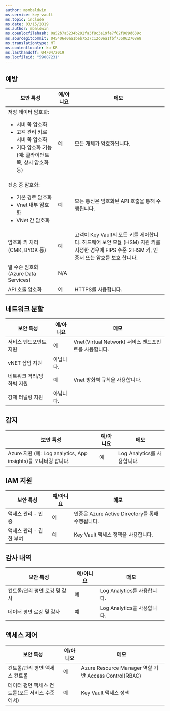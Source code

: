 ```yaml
---
author: msmbaldwin
ms.service: key-vault
ms.topic: include
ms.date: 03/15/2019
ms.author: mbaldwin
ms.openlocfilehash: 0a52b7a5234b292fa3f8c3e19fe7f62f989d639c
ms.sourcegitcommit: 045406e0aa1beb7537c12c0ea1fbf736062708e8
ms.translationtype: MT
ms.contentlocale: ko-KR
ms.lasthandoff: 04/04/2019
ms.locfileid: "59007231"
---
```

## <a name="preventative"></a>예방

| 보안 특성 | 예/아니요 | 메모 |
|---|---|--|
| 저장 데이터 암호화:<ul><li>서버 쪽 암호화</li><li>고객 관리 키로 서버 쪽 암호화</li><li>기타 암호화 기능(예: 클라이언트 쪽, 상시 암호화 등)</ul>| 예 | 모든 개체가 암호화됩니다. |
| 전송 중 암호화:<ul><li>기본 경로 암호화</li><li>Vnet 내부 암호화</li><li>VNet 간 암호화</ul>| 예 | 모든 통신은 암호화된 API 호출을 통해 수행됩니다. |
| 암호화 키 처리(CMK, BYOK 등)| 예 | 고객이 Key Vault의 모든 키를 제어합니다. 하드웨어 보안 모듈 (HSM) 지원 키를 지정한 경우에 FIPS 수준 2 HSM 키, 인증서 또는 암호를 보호 합니다. |
| 열 수준 암호화(Azure Data Services)| N/A |  |
| API 호출 암호화| 예 | HTTPS를 사용합니다. |

## <a name="network-segmentation"></a>네트워크 분할

| 보안 특성 | 예/아니요 | 메모 |
|---|---|--|
| 서비스 엔드포인트 지원| 예 | Vnet(Virtual Network) 서비스 엔드포인트를 사용합니다. |
| vNET 삽입 지원| 아닙니다. |  |
| 네트워크 격리/방화벽 지원| 예 | Vnet 방화벽 규칙을 사용합니다. |
| 강제 터널링 지원 | 아닙니다. |  |

## <a name="detection"></a>감지

| 보안 특성 | 예/아니요 | 메모|
|---|---|--|
| Azure 지원 (예: Log analytics, App insights)를 모니터링 합니다.| 예 | Log Analytics를 사용합니다. |

## <a name="iam-support"></a>IAM 지원

| 보안 특성 | 예/아니요 | 메모|
|---|---|--|
| 액세스 관리 - 인증| 예 | 인증은 Azure Active Directory를 통해 수행됩니다. |
| 액세스 관리 - 권한 부여| 예 | Key Vault 액세스 정책을 사용합니다. |


## <a name="audit-trail"></a>감사 내역

| 보안 특성 | 예/아니요 | 메모|
|---|---|--|
| 컨트롤/관리 평면 로깅 및 감사| 예 | Log Analytics를 사용합니다. |
| 데이터 평면 로깅 및 감사| 예 | Log Analytics를 사용합니다. |

## <a name="access-controls"></a>액세스 제어

| 보안 특성 | 예/아니요 | 메모|
|---|---|--|
| 컨트롤/관리 평면 액세스 컨트롤 | 예 | Azure Resource Manager 역할 기반 Access Control(RBAC) |
| 데이터 평면 액세스 컨트롤(모든 서비스 수준에서) | 예 | Key Vault 액세스 정책 |
